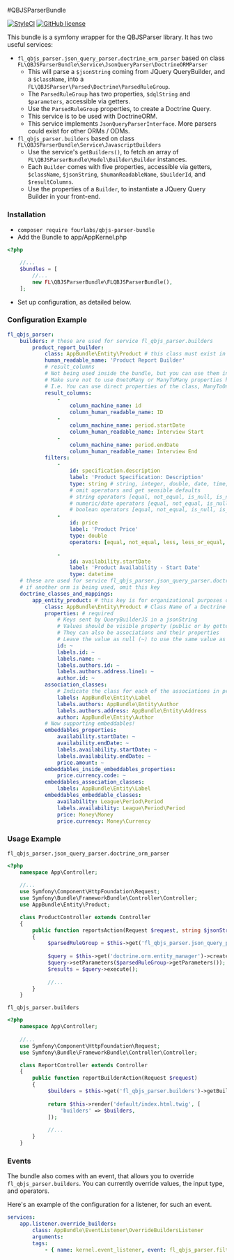 #QBJSParserBundle

[![StyleCI](https://styleci.io/repos/68914794/shield?branch=master)](https://styleci.io/repos/68914794)
[![GitHub license](https://img.shields.io/badge/license-MIT-blue.svg)](https://raw.githubusercontent.com/fourlabsldn/QBJSParserBundle/master/LICENSE)

This bundle is a symfony wrapper for the QBJSParser library. It has two useful services:

- `fl_qbjs_parser.json_query_parser.doctrine_orm_parser` based on class `FL\QBJSParserBundle\Service\JsonQueryParser\DoctrineORMParser`
    - This will parse a `$jsonString` coming from JQuery QueryBuilder, and a `$className`, into a `FL\QBJSParser\Parsed\Doctrine\ParsedRuleGroup`.
    - The `ParsedRuleGroup` has two properties, `$dqlString` and `$parameters`, accessible via getters. 
    - Use the `ParsedRuleGroup` properties, to create a Doctrine Query. 
    - This service is to be used with DoctrineORM.
    - This service implements `JsonQueryParserInterface`. More parsers could exist for other ORMs / ODMs.
- `fl_qbjs_parser.builders` based on class `FL\QBJSParserBundle\Service\JavascriptBuilders`
    - Use the service's `getBuilders()`, to fetch an array of `FL\QBJSParserBundle\Model\Builder\Builder` instances.
    - Each `Builder` comes with five properties, accessible via getters, `$className`, `$jsonString`, `$humanReadableName`, `$builderId`, and `$resultColumns`.
    - Use the properties of a `Builder`, to instantiate a JQuery Query Builder in your front-end.

### Installation

- `composer require fourlabs/qbjs-parser-bundle`
- Add the Bundle to app/AppKernel.php

```php
<?php

    //...
    $bundles = [
        //...
        new FL\QBJSParserBundle\FLQBJSParserBundle(),
    ];
```
- Set up configuration, as detailed below.

### Configuration Example

```yml
fl_qbjs_parser:
    builders: # these are used for service fl_qbjs_parser.builders
        product_report_builder:
            class: AppBundle\Entity\Product # this class must exist in doctrine_class_and_mappings
            human_readable_name: 'Product Report Builder'
            # result_columns
            # Not being used inside the bundle, but you can use them in your own way 
            # Make sure not to use OnetoMany or ManyToMany properties here. That makes no sense!
            # I.e. You can use direct properties of the class, ManyToOne, and OneToOne properties.
            result_columns: 
                -
                    column_machine_name: id
                    column_human_readable_name: ID
                -
                    column_machine_name: period.startDate
                    column_human_readable_name: Interview Start
                -
                    column_machine_name: period.endDate
                    column_human_readable_name: Interview End
            filters:
                -
                    id: specification.description
                    label: 'Product Specification: Description'
                    type: string # string, integer, double, date, time, datetime, boolean
                    # omit operators and get sensible defaults
                    # string operators [equal, not_equal, is_null, is_not_null,begins_with, not_begins_with, contains, not_contains, ends_with, not_ends_with, is_empty, is_not_empty]
                    # numeric/date operators [equal, not_equal, is_null, is_not_null, less, less_or_equal, greater, greater_or_equal, between, not_between]
                    # boolean operators [equal, not_equal, is_null, is_not_null]
                -
                    id: price
                    label: 'Product Price'
                    type: double
                    operators: [equal, not_equal, less, less_or_equal, greater, greater_or_equal, between, not_between, is_null, is_not_null]

                -
                    id: availability.startDate
                    label: 'Product Availability - Start Date'
                    type: datetime
    # these are used for service fl_qbjs_parser.json_query_parser.doctrine_orm_parser
    # if another orm is being used, omit this key
    doctrine_classes_and_mappings: 
        app_entity_product: # this key is for organizational purposes only
            class: AppBundle\Entity\Product # Class Name of a Doctrine Entity
            properties: # required
                # Keys sent by QueryBuilderJS in a jsonString
                # Values should be visible property (public or by getter) in your entity
                # They can also be associations and their properties
                # Leave the value as null (~) to use the same value as the key
                id: ~
                labels.id: ~
                labels.name: ~
                labels.authors.id: ~
                labels.authors.address.line1: ~
                author.id: ~
            association_classes:
                # Indicate the class for each of the associations in properties
                labels: AppBundle\Entity\Label
                labels.authors: AppBundle\Entity\Author
                labels.authors.address: AppBundle\Entity\Address
                author: AppBundle\Entity\Author
            # Now supporting embeddables!
            embeddables_properties:
                availability.startDate: ~
                availability.endDate: ~
                labels.availability.startDate: ~
                labels.availability.endDate: ~
                price.amount: ~
            embeddables_inside_embeddables_properties:
                price.currency.code: ~
            embeddables_association_classes:
                labels: AppBundle\Entity\Label
            embeddables_embeddable_classes:
                availability: League\Period\Period
                labels.availability: League\Period\Period
                price: Money\Money
                price.currency: Money\Currency
```

### Usage Example 

`fl_qbjs_parser.json_query_parser.doctrine_orm_parser`

```php
<?php
    namespace App\Controller;
    
    //...
    use Symfony\Component\HttpFoundation\Request;
    use Symfony\Bundle\FrameworkBundle\Controller\Controller;
    use AppBundle\Entity\Product;

    class ProductController extends Controller
    {
        public function reportsAction(Request $request, string $jsonString)
        {
             $parsedRuleGroup = $this->get('fl_qbjs_parser.json_query_parser.doctrine_orm_parser')->parseJsonString($jsonString, Product::class);
             
             $query = $this->get('doctrine.orm.entity_manager')->createQuery($parsedRuleGroup->getQueryString());
             $query->setParameters($parsedRuleGroup->getParameters());
             $results = $query->execute();
             
             //...
        }
    } 
```

`fl_qbjs_parser.builders`

```php
<?php
    namespace App\Controller;
    
    //...
    use Symfony\Component\HttpFoundation\Request;
    use Symfony\Bundle\FrameworkBundle\Controller\Controller;

    class ReportController extends Controller
    {
        public function reportBuilderAction(Request $request)
        {
             $builders = $this->get('fl_qbjs_parser.builders')->getBuilders();
                     
             return $this->render('default/index.html.twig', [
                 'builders' => $builders,
             ]);
             
             //...
        }
    } 
```

### Events

The bundle also comes with an event, that allows you to override `fl_qbjs_parser.builders`. You can currently override values, the input type, and operators.

Here's an example of the configuration for a listener, for such an event.

```yaml
services:
    app.listener.override_builders:
        class: AppBundle\EventListener\OverrideBuildersListener
        arguments:
        tags:
            - { name: kernel.event_listener, event: fl_qbjs_parser.filter_set_event, method: onFilterSet }
```
